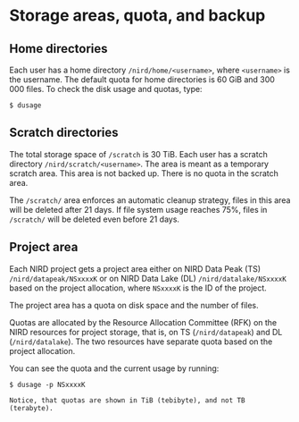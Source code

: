# Storage areas, quota, and backup


## Home directories

Each user has a home directory `/nird/home/<username>`, where
`<username>` is the username. The default quota for home directories
is 60 GiB and 300 000 files. To check the disk usage and quotas, type:

```console
$ dusage
```


## Scratch directories

The total storage space of `/scratch` is 30 TiB.
Each user has a scratch directory `/nird/scratch/<username>`.
The area is meant as a temporary scratch area. This area is not backed up. 
There is no quota in the scratch area.

The `/scratch/` area enforces an automatic cleanup strategy, files in this 
area will be deleted after 21 days.
If file system usage reaches 75%, files in `/scratch/` will be deleted even 
before 21 days. 


## Project area

Each NIRD project gets a project area either on NIRD Data Peak (TS) `/nird/datapeak/NSxxxxK`
 or on NIRD Data Lake (DL) `/nird/datalake/NSxxxxK` based on the project allocation,
 where `NSxxxxK` is the ID of the project.

The project area has a quota on disk space and the number of files.

Quotas are allocated by the Resource Allocation Committee (RFK) on the NIRD resources for project storage, that is, on TS (`/nird/datapeak`) and DL (`/nird/datalake`). The two resources have separate quota based on the project allocation.

You can see the quota and the current usage by running:

```console
$ dusage -p NSxxxxK
```

```{note}
Notice, that quotas are shown in TiB (tebibyte), and not TB (terabyte).
```

 

